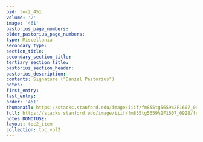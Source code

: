 ```yaml
---
pid: toc2_451
volume: '2'
image: '461'
pastorius_page_numbers: 
older_pastorius_page_numbers: 
type: Miscellania
secondary_type: 
section_title: 
secondary_section_title: 
tertiary_section_title: 
pastorius_section_header: 
pastorius_description: 
contents: Signature ("Daniel Pastorius")
notes: 
first_entry: 
last_entry: 
order: '451'
thumbnail: https://stacks.stanford.edu/image/iiif/fm855tg5659%2F1607_0928/full/100,/0/default.jpg
full: https://stacks.stanford.edu/image/iiif/fm855tg5659%2F1607_0928/full/full/0/default.jpg
notes_DONOTUSE: 
layout: toc2_item
collection: toc_vol2
---
```

